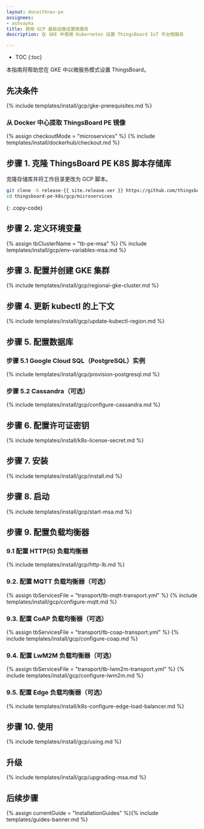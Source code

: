 ```yaml
---
layout: docwithnav-pe
assignees:
- ashvayka
title: 使用 GCP 基础设施设置微服务
description: 在 GKE 中使用 Kubernetes 设置 ThingsBoard IoT 平台微服务

---
```


* TOC
{:toc}

本指南将帮助您在 GKE 中以微服务模式设置 ThingsBoard。

## 先决条件

{% include templates/install/gcp/gke-prerequisites.md %}

### 从 Docker 中心提取 ThingsBoard PE 镜像

{% assign checkoutMode = "microservices" %}
{% include templates/install/dockerhub/checkout.md %}

## 步骤 1. 克隆 ThingsBoard PE K8S 脚本存储库

克隆存储库并将工作目录更改为 GCP 脚本。

```bash
git clone -b release-{{ site.release.ver }} https://github.com/thingsboard/thingsboard-pe-k8s.git --depth 1
cd thingsboard-pe-k8s/gcp/microservices
```
{: .copy-code}

## 步骤 2. 定义环境变量

{% assign tbClusterName = "tb-pe-msa" %}
{% include templates/install/gcp/env-variables-msa.md %}

## 步骤 3. 配置并创建 GKE 集群

{% include templates/install/gcp/regional-gke-cluster.md %}

## 步骤 4. 更新 kubectl 的上下文

{% include templates/install/gcp/update-kubectl-region.md %}

## 步骤 5. 配置数据库

### 步骤 5.1 Google Cloud SQL（PostgreSQL）实例

{% include templates/install/gcp/provision-postgresql.md %}

### 步骤 5.2 Cassandra（可选）

{% include templates/install/gcp/configure-cassandra.md %}

## 步骤 6. 配置许可证密钥

{% include templates/install/k8s-license-secret.md %}

## 步骤 7. 安装

{% include templates/install/gcp/install.md %}

## 步骤 8. 启动

{% include templates/install/gcp/start-msa.md %}

## 步骤 9. 配置负载均衡器

### 9.1 配置 HTTP(S) 负载均衡器

{% include templates/install/gcp/http-lb.md %}

### 9.2. 配置 MQTT 负载均衡器（可选）

{% assign tbServicesFile = "transport/tb-mqtt-transport.yml" %}
{% include templates/install/gcp/configure-mqtt.md %}

### 9.3. 配置 CoAP 负载均衡器（可选）

{% assign tbServicesFile = "transport/tb-coap-transport.yml" %}
{% include templates/install/gcp/configure-coap.md %}

### 9.4. 配置 LwM2M 负载均衡器（可选）

{% assign tbServicesFile = "transport/tb-lwm2m-transport.yml" %}
{% include templates/install/gcp/configure-lwm2m.md %}

### 9.5. 配置 Edge 负载均衡器（可选）

{% include templates/install/k8s-configure-edge-load-balancer.md %}

## 步骤 10. 使用

{% include templates/install/gcp/using.md %}

## 升级

{% include templates/install/gcp/upgrading-msa.md %}

## 后续步骤

{% assign currentGuide = "InstallationGuides" %}{% include templates/guides-banner.md %}
